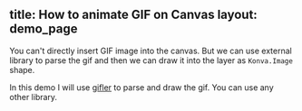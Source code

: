 title: How to animate GIF on Canvas
layout: demo_page
---

You can't directly insert GIF image into the canvas. But we can use external library to parse the gif and then we can draw it into the layer as `Konva.Image` shape.

In this demo I will use [gifler](http://themadcreator.github.io/gifler/) to parse and draw the gif. You can use any other library.


<!-- {% iframe /downloads/code/sandbox/GIF_On_Canvas.html %} -->

<!-- {% include_code Konva GIF demo sandbox/GIF_On_Canvas.html %} -->

